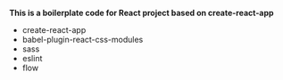 **This is a boilerplate code for React project based on create-react-app**
- create-react-app
- babel-plugin-react-css-modules
- sass
- eslint
- flow
